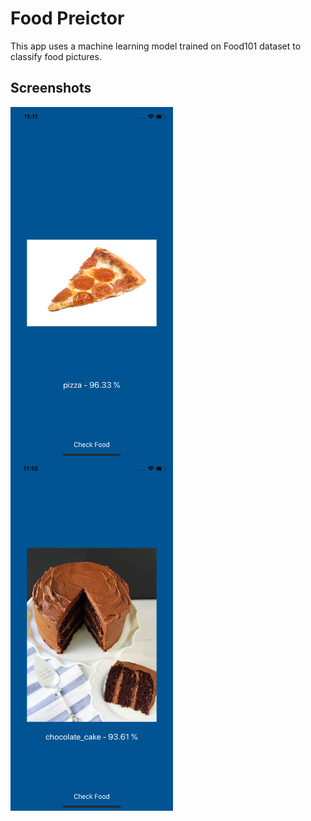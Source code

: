 # Food Preictor
This app uses a machine learning model trained on Food101 dataset to classify food pictures.

  
## Screenshots

<img src="Images/pizza_screenshot.png" align="left" width="260">
<img src="Images/cake_screenshot.png" align="left" width="260">


